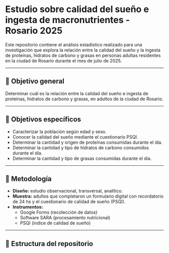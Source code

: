 # Estudio sobre calidad del sueño e ingesta de macronutrientes - Rosario 2025

Este repositorio contiene el análisis estadístico realizado para una investigación que explora la relación entre la calidad del sueño y la ingesta de proteínas, hidratos de carbono y grasas en personas adultas residentes en la ciudad de Rosario durante el mes de julio de 2025.

---

## 📌 Objetivo general

Determinar cuál es la relación entre la calidad del sueño e ingesta de proteínas, hidratos de carbono y grasas, en adultos de la ciudad de Rosario.

---

## 🎯 Objetivos específicos

- Caracterizar la población según edad y sexo.
- Conocer la calidad del sueño mediante el cuestionario PSQI.
- Determinar la cantidad y origen de proteínas consumidas durante el día.
- Determinar la cantidad y tipo de hidratos de carbono consumidos durante el día.
- Determinar la cantidad y tipo de grasas consumidas durante el día.

---

## 🧾 Metodología

- **Diseño:** estudio observacional, transversal, analítico.
- **Muestra:** adultos que completaron un formulario digital con recordatorio de 24 hs y el cuestionario de calidad de sueño (PSQI).
- **Instrumentos:**
  - Google Forms (recolección de datos)
  - Software SARA (procesamiento nutricional)
  - PSQI (índice de calidad de sueño)

---

## 📂 Estructura del repositorio


